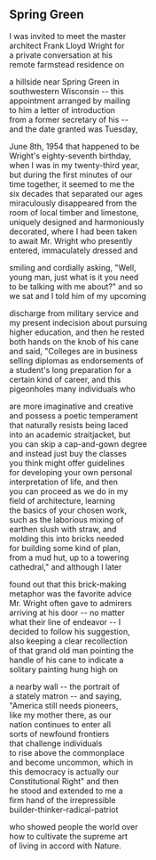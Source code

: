## Spring Green 
I was invited to meet the master <br />
architect Frank Lloyd Wright for <br />
a private conversation at his <br />
remote farmstead residence on

a hillside near Spring Green in <br />
southwestern Wisconsin -- this <br />
appointment arranged by mailing <br />
to him a letter of introduction <br />
from a former secretary of his -- <br />
and the date granted was Tuesday,

June 8th, 1954 that happened to be <br />
Wright's eighty-seventh birthday, <br />
when I was in my twenty-third year, <br />
but during the first minutes of our <br />
time together, it seemed to me the <br />
six decades that separated our ages <br />
miraculously disappeared from the <br />
room of local timber and limestone, <br />
uniquely designed and harmoniously <br />
decorated, where I had been taken <br />
to await Mr. Wright who presently <br />
entered, immaculately dressed and

smiling and cordially asking, "Well, <br />
young man, just what is it you need <br />
to be talking with me about?" and so <br />
we sat and I told him of my upcoming

discharge from military service and <br />
my present indecision about pursuing <br />
higher education, and then he rested <br />
both hands on the knob of his cane <br />
and said, "Colleges are in business <br />
selling diplomas as endorsements of <br />
a student's long preparation for a <br />
certain kind of career, and this <br />
pigeonholes many individuals who

are more imaginative and creative <br />
and possess a poetic temperament <br />
that naturally resists being laced <br />
into an academic straitjacket, but <br />
you can skip a cap-and-gown degree <br />
and instead just buy the classes <br />
you think might offer guidelines <br />
for developing your own personal <br />
interpretation of life, and then <br />
you can proceed as we do in my <br />
field of architecture, learning <br />
the basics of your chosen work, <br />
such as the laborious mixing of <br />
earthen slush with straw, and <br />
molding this into bricks needed <br />
for building some kind of plan, <br />
from a mud hut, up to a towering <br />
cathedral," and although I later

found out that this brick-making <br />
metaphor was the favorite advice <br />
Mr. Wright often gave to admirers <br />
arriving at his door -- no matter <br />
what their line of endeavor -- I <br />
decided to follow his suggestion, <br />
also keeping a clear recollection <br />
of that grand old man pointing the <br />
handle of his cane to indicate a <br />
solitary painting hung high on

a nearby wall -- the portrait of <br />
a stately matron -- and saying, <br />
"America still needs pioneers, <br />
like my mother there, as our <br />
nation continues to enter all <br />
sorts of newfound frontiers <br />
that challenge individuals <br />
to rise above the commonplace <br />
and become uncommon, which in <br />
this democracy is actually our <br />
Constitutional Right" and then <br />
he stood and extended to me a <br />
firm hand of the irrepressible <br />
builder-thinker-radical-patriot

who showed people the world over <br />
how to cultivate the supreme art <br />
of living in accord with Nature.